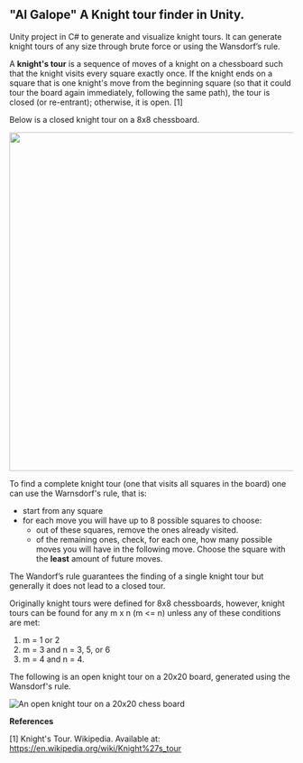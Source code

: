 
"Al Galope" A Knight tour finder in Unity.
-------------------------------------------

Unity project in C# to generate and visualize knight tours. It can generate knight tours of any size through brute force or using the Wansdorf’s rule.

A **knight's tour** is a sequence of moves of a knight on a chessboard such that the knight visits every square exactly once. 
If the knight ends on a square that is one knight's move from the beginning square 
(so that it could tour the board again immediately, following the same path), the tour is closed (or re-entrant); otherwise, it is open. [1]

Below is a closed knight tour on a 8x8 chessboard.

<img src="https://github.com/ainac99/AlGalope/assets/48329852/64933f58-2ef3-4c71-bdaf-4078ab53f596" width="600" height="600">


To find a complete knight tour (one that visits all squares in the board) one can use the Warnsdorf's rule, that is:

- start from any square
- for each move you will have up to 8 possible squares to choose: 
  - out of these squares, remove the ones already visited.
  - of the remaining ones, check, for each one, how many possible moves you will have in the following move. Choose the square with the __least__ amount of future moves.

The Wandorf’s rule guarantees the finding of a single knight tour but generally it does not lead to a closed tour.

Originally knight tours were defined for 8x8 chessboards, however, knight tours can be found for any m x n (m <= n) unless any of these conditions are met:
1. m = 1 or 2
2. m = 3 and n = 3, 5, or 6
3. m = 4 and n = 4.

The following is an open knight tour on a 20x20 board, generated using the Wansdorf's rule.

![An open knight tour on a 20x20 chess board](https://github.com/ainac99/AlGalope/assets/48329852/c39ad6b3-9ea9-404a-884b-4e21e42c4c2a)

**References**

[1] Knight's Tour. Wikipedia. Available at: https://en.wikipedia.org/wiki/Knight%27s_tour
